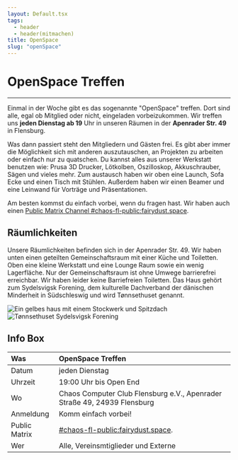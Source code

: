 ```yaml
---
layout: Default.tsx
tags:
  - header
  - header(mitmachen)
title: OpenSpace
slug: "openSpace"
---
```


# OpenSpace Treffen

---

Einmal in der Woche gibt es das sogenannte "OpenSpace" treffen. Dort sind alle, egal ob Mitglied oder nicht, eingeladen vorbeizukommen. Wir treffen uns **jeden Dienstag ab 19** Uhr in unseren Räumen in der **Apenrader Str. 49** in Flensburg.

Was dann passiert steht den Mitgliedern und Gästen frei. Es gibt aber immer die Möglichkeit sich mit anderen auszutauschen, an Projekten zu arbeiten oder einfach nur zu quatschen. Du kannst alles aus unserer Werkstatt benutzen wie: Prusa 3D Drucker, Lötkolben, Oszilloskop, Akkuschrauber, Sägen und vieles mehr.
Zum austausch haben wir oben eine Launch, Sofa Ecke und einen Tisch mit Stühlen. Außerdem haben wir einen Beamer und eine Leinwand für Vorträge und Präsentationen.

Am besten kommst du einfach vorbei, wenn du fragen hast. Wir haben auch einen [Public Matrix Channel #chaos-fl-public:fairydust.space](https://matrix.to/#/#chaos-fl-public:fairydust.space).

## Räumlichkeiten

Unsere Räumlichkeiten befinden sich in der Apenrader Str. 49. Wir haben unten einen geteilten Gemeinschaftsraum mit einer Küche und Toiletten. Oben eine kleine Werkstatt und eine Lounge Raum sowie ein wenig Lagerfläche. Nur der Gemeinschaftsraum ist ohne Umwege barrierefrei erreichbar. Wir haben leider keine Barriefreien Toiletten.
Das Haus gehört zum Sydelsvigsk Forening,  dem kulturelle Dachverband der dänischen Minderheit in Südschleswig und wird Tønnsethuset genannt.

![Ein gelbes haus mit einem Stockwerk und Spitzdach](/./media/apenraderstr49_flensburg.jpg)
![Tønnsethuset Sydelsvigsk Forening](/./media/apenraderstr49_flensburg_tuer_schild.jpg)


## Info Box
| Was | OpenSpace Treffen |
| :-- | :-- |
| Datum | jeden Dienstag |
| Uhrzeit | 19:00 Uhr bis Open End |
| Wo | Chaos Computer Club Flensburg e.V., Apenrader Straße 49, 24939 Flensburg |
| Anmeldung | Komm einfach vorbei! |
| Public Matrix | [#chaos-fl-public:fairydust.space](https://matrix.to/#/#chaos-fl-public:fairydust.space). |
| Wer | Alle, Vereinsmtiglieder und Externe |
